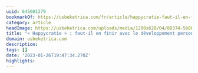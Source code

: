 ```yaml
---
uuid: 645601279
bookmarkOf: https://usbeketrica.com/fr/article/happycratie-faut-il-en-finir-avec-le-developpement-personnel
category: article
headImage: https://usbeketrica.com/uploads/media/1200x628/04/88374-5b88061682c08.jpg?v=1-0
title: "« Happycratie » : faut-il en finir avec le développement personnel ?"
domain: usbeketrica.com
description:
tags: []
date: '2023-01-26T19:47:34.270Z'
highlights:
---
```



